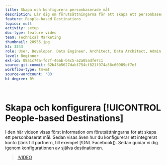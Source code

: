 ```yaml
---
title: Skapa och konfigurera personbaserade mål
description: Lär dig om förutsättningarna för att skapa ett personbaserat mål och hur du konfigurerar ett integrerat konto (länk till partnern, t.ex. Facebook). Lär dig hur själva målet är konfigurerat i produkten.
feature: People-based Destinations
topics: null
activity: setup
doc-type: feature video
team: Technical Marketing
thumbnail: 28955.jpg
kt: 3343
role: User, Developer, Data Engineer, Architect, Data Architect, Admin, Leader
level: Beginner
exl-id: 08a1c74a-fd7f-46ab-b4c5-a2a05adfe7c1
source-git-commit: 62b43b5627dabf754cf821f974a56c60989ef7ef
workflow-type: tm+mt
source-wordcount: '83'
ht-degree: 0%

---
```


# Skapa och konfigurera [!UICONTROL People-based Destinations]

I den här videon visas först information om förutsättningarna för att skapa ett personbaserat mål. Sedan visas även hur du konfigurerar ett integrerat konto (länk till partnern, till exempel [!DNL Facebook]). Sedan guidar vi dig igenom konfigurationen av själva destinationen.

>[!VIDEO](https://video.tv.adobe.com/v/28955/?quality=12)
